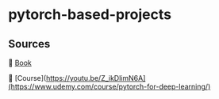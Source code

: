 # pytorch-based-projects

## Sources 

📕 [Book](https://www.learnpytorch.io/)

🚩  [Course](https://youtu.be/Z_ikDlimN6A](https://www.udemy.com/course/pytorch-for-deep-learning/)
